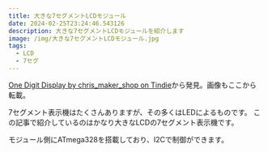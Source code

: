 ```yaml
---
title: 大きな7セグメントLCDモジュール
date: 2024-02-25T23:24:46.543126
description: 大きな7セグメントLCDモジュールを紹介します
image: /img/大きな7セグメントLCDモジュール.jpg
tags:
  - LCD
  - 7セグ
---
```

[One Digit Display by chris_maker_shop on Tindie](https://www.tindie.com/products/chris_maker_/one-digit-display/)から発見。画像もここから転載。

7セグメント表示機はたくさんありますが、その多くはLEDによるものです。
この記事で紹介しているのはかなり大きなLCDの7セグメント表示機です。

モジュール側にATmega328を搭載しており、I2Cで制御ができます。


